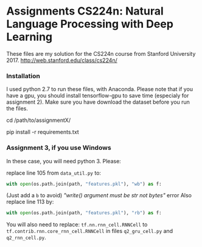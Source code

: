 # Assignments CS224n: Natural Language Processing with Deep Learning


These files are my solution for the CS224n course from Stanford University 2017.
http://web.stanford.edu/class/cs224n/

### Installation

I used python 2.7 to run these files, with Anaconda.
Please note that if you have a gpu, you should install tensorflow-gpu to save time (especialy for assignment 2). Make sure you have download the dataset before you run the files.

cd /path/to/assignmentX/

pip install -r requirements.txt


### Assignment 3, if you use Windows
In these case, you will need python 3. Please:

replace line 105 from `data_util.py` to:
```python
with open(os.path.join(path, "features.pkl"), "wb") as f:
```
(Just add a `b` to avoid) _"write() argument must be str not bytes"_ error
Also replace line 113 by:
```python
with open(os.path.join(path, "features.pkl"), "rb") as f:
```
You will also need to replace:
`tf.nn.rnn_cell.RNNCell`
to
`tf.contrib.rnn.core_rnn_cell.RNNCell`
in files `q2_gru_cell.py` and `q2_rnn_cell.py`.
